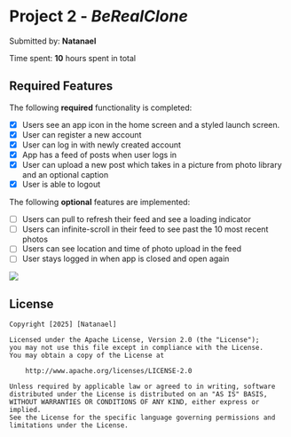 # Project 2 - *BeRealClone*

Submitted by: **Natanael**

Time spent: **10** hours spent in total

## Required Features

The following **required** functionality is completed:

- [X] Users see an app icon in the home screen and a styled launch screen.
- [X] User can register a new account
- [X] User can log in with newly created account
- [X] App has a feed of posts when user logs in
- [X] User can upload a new post which takes in a picture from photo library and an optional caption	
- [X] User is able to logout	
 
The following **optional** features are implemented:

- [ ] Users can pull to refresh their feed and see a loading indicator
- [ ] Users can infinite-scroll in their feed to see past the 10 most recent photos
- [ ] Users can see location and time of photo upload in the feed	
- [ ] User stays logged in when app is closed and open again

<div>
    <a href="https://www.loom.com/share/ecb3866bd42f4db4a02a8f8fc548fd63">
    </a>
    <a href="https://www.loom.com/share/ecb3866bd42f4db4a02a8f8fc548fd63">
      <img style="max-width:300px;" src="https://cdn.loom.com/sessions/thumbnails/ecb3866bd42f4db4a02a8f8fc548fd63-c80695ff2b60f19c-full-play.gif">
    </a>
  </div>

## License

    Copyright [2025] [Natanael]

    Licensed under the Apache License, Version 2.0 (the "License");
    you may not use this file except in compliance with the License.
    You may obtain a copy of the License at

        http://www.apache.org/licenses/LICENSE-2.0

    Unless required by applicable law or agreed to in writing, software
    distributed under the License is distributed on an "AS IS" BASIS,
    WITHOUT WARRANTIES OR CONDITIONS OF ANY KIND, either express or implied.
    See the License for the specific language governing permissions and
    limitations under the License.
